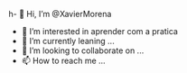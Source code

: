 h- 👋 Hi, I’m @XavierMorena
- 👀 I’m interested in   aprender com a pratica 
- 🌱 I’m currently leaning ...
- 💞️ I’m looking to collaborate on ...
- 📫 How to reach me ...

<!---
XavierMorena/XavierMorena is a ✨ special ✨ repository because its `README.md` (this file) appears on your GitHub profile.
You can click the Preview link to take a look at our chan

